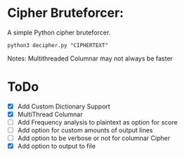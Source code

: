 # Cipher Bruteforcer:
A simple Python cipher bruteforcer.

`python3 decipher.py "CIPHERTEXT"`

Notes: Multithreaded Columnar may not always be faster

# ToDo
- [x] Add Custom Dictionary Support
- [x] MultiThread Columnar
- [ ] Add Frequency analysis to plaintext as option for score
- [ ] Add option for custom amounts of output lines
- [ ] Add option to be verbose or not for columnar Cipher
- [x] Add option to output to file